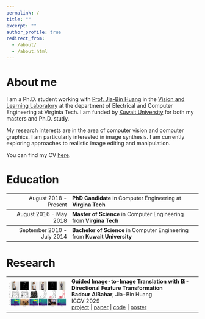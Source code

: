 ```yaml
---
permalink: /
title: ""
excerpt: ""
author_profile: true
redirect_from: 
  - /about/
  - /about.html
---
```

About me
======

I am a Ph.D. student working with [Prof. Jia-Bin Huang](https://filebox.ece.vt.edu/~jbhuang/) in the [Vision and Learning Laboratory](https://filebox.ece.vt.edu/~jbhuang/people.html) at the department of Electrical and Computer Engineering at Virginia Tech. I am funded by [Kuwait University](http://www.kuniv.edu.kw) for both my masters and Ph.D. study.

My research interests are in the area of computer vision and computer graphics. I am particularly interested in image synthesis. I am currently exploring approaches to realistic image editing and manipulation.

You can find my CV [here](https://filebox.ece.vt.edu/~Badour/personal/cv-badour.pdf).

Education
======

<table style="width:100%">
  <tr>
    <th style="text-align:right">
      <span style="font-weight:normal">August 2018 - Present</span>
    </th>
    <th style="text-align:left">
      PhD Candidate <span style="font-weight:normal">in Computer Engineering at </span>Virgina Tech
    </th>
  </tr>
  
  <tr>
    <th style="text-align:right">
      <span style="font-weight:normal">August 2016 - May 2018</span>
    </th>
    <th style="text-align:left">
      Master of Science <span style="font-weight:normal">in Computer Engineering from</span> Virgina Tech
    </th>
  </tr>
  
  <tr>
    <th style="text-align:right">
      <span style="font-weight:normal">September 2010 - July 2014</span>
    </th>
    <th style="text-align:left">
      Bachelor of Science <span style="font-weight:normal">in Computer Engineering from</span> Kuwait University
    </th>
  </tr>
</table>

<!-- * **PhD Candidate** in Computer Engineering at **Virgina Tech** _(August 2018 - Present)_
* **Master of Science** in Computer Engineering from **Virgina Tech** _(August 2016 - May 2018)_
* **Bachelor of Science** in Computer Engineering from **Kuwait University** _(September 2010 - July 2014)_
 -->
 
Research
======
<!-- |  |  |
| --- | --- |
| <figure style="width: 200px"> <img src="../images/guided_pix2pix_teaser.png" alt=""> | </figure>**Guided Image-to-Image Translation with Bi-Directional Feature Transformation**<br/>**Badour AlBahar**, Jia-Bin Huang<br/>ICCV 2019<br/>[project](https://filebox.ece.vt.edu/~Badour/guided_pix2pix.html) \| [paper](https://arxiv.org/abs/1910.11328) \| [code](https://github.com/vt-vl-lab/Guided-pix2pix) \| [poster](https://filebox.ece.vt.edu/~Badour/figures/guided_pix2pix_poster.pdf) | -->

<table style="width:100%">
  <tr>
    <th>
      <img src="../images/guided_pix2pix_teaser.png" width="300"/>
    </th>
    <th style="text-align:left">
            Guided Image-to-Image Translation with Bi-Directional Feature Transformation<br>
            Badour AlBahar<span style="font-weight:normal">, Jia-Bin Huang</span><br>
            <span style="font-weight:normal">ICCV 2029</span><br>
            <span style="font-weight:normal"><a href="https://filebox.ece.vt.edu/~Badour/guided_pix2pix.html">project</a> | <a href="https://arxiv.org/abs/1910.11328">paper</a> | <a href="https://github.com/vt-vl-lab/Guided-pix2pix">code</a> | <a href="https://filebox.ece.vt.edu/~Badour/figures/guided_pix2pix_poster.pdf">poster</a></span>
    </th>
  </tr>
</table>

<!-- <div class="row">
  <div style="display:inline-block;vertical-align:top;">
      <img src="../images/guided_pix2pix_teaser.png" width="300"/>
  </div>
  <div style="display:inline-block;">
      <b>Guided Image-to-Image Translation with Bi-Directional Feature Transformation</b><br>
      <b>Badour AlBahar</b>, Jia-Bin Huang<br>
      ICCV 2029<br>
      <a href="https://filebox.ece.vt.edu/~Badour/guided_pix2pix.html">project</a> | <a href="https://arxiv.org/abs/1910.11328">paper</a> | <a href="https://github.com/vt-vl-lab/Guided-pix2pix">code</a> | <a href="https://filebox.ece.vt.edu/~Badour/figures/guided_pix2pix_poster.pdf">poster</a>
  </div>
</div>
<br>
<br> -->

